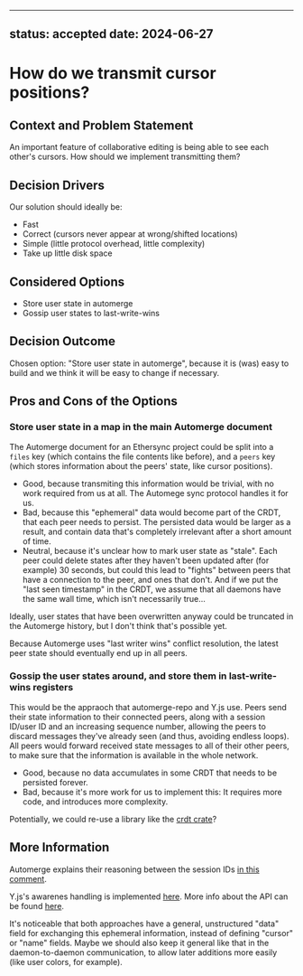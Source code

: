 <!--
SPDX-FileCopyrightText: 2024 blinry
SPDX-FileCopyrightText: 2024 zormit

SPDX-License-Identifier: AGPL-3.0-or-later
-->

---
status: accepted
date: 2024-06-27
---
# How do we transmit cursor positions?

## Context and Problem Statement

An important feature of collaborative editing is being able to see each other's cursors. How should we implement transmitting them?

## Decision Drivers

Our solution should ideally be:

* Fast
* Correct (cursors never appear at wrong/shifted locations)
* Simple (little protocol overhead, little complexity)
* Take up little disk space

## Considered Options

* Store user state in automerge
* Gossip user states to last-write-wins

## Decision Outcome

Chosen option: "Store user state in automerge", because
it is (was) easy to build and we think it will be easy to change if necessary.

## Pros and Cons of the Options

### Store user state in a map in the main Automerge document

The Automerge document for an Ethersync project could be split into a `files` key (which contains the file contents like before), and a `peers` key (which stores information about the peers' state, like cursor positions).

* Good, because transmiting this information would be trivial, with no work required from us at all. The Automege sync protocol handles it for us.
* Bad, because this "ephemeral" data would become part of the CRDT, that each peer needs to persist. The persisted data would be larger as a result, and contain data that's completely irrelevant after a short amount of time.
* Neutral, because it's unclear how to mark user state as "stale". Each peer could delete states after they haven't been updated after (for example) 30 seconds, but could this lead to "fights" between peers that have a connection to the peer, and ones that don't. And if we put the "last seen timestamp" in the CRDT, we assume that all daemons have the same wall time, which isn't necessarily true…

Ideally, user states that have been overwritten anyway could be truncated in the Automerge history, but I don't think that's possible yet.

Because Automerge uses "last writer wins" conflict resolution, the latest peer state should eventually end up in all peers.

### Gossip the user states around, and store them in last-write-wins registers

This would be the appraoch that automerge-repo and Y.js use. Peers send their state information to their connected peers, along with a session ID/user ID and an increasing sequence number, allowing the peers to discard messages they've already seen (and thus, avoiding endless loops). All peers would forward received state messages to all of their other peers, to make sure that the information is available in the whole network.

* Good, because no data accumulates in some CRDT that needs to be persisted forever.
* Bad, because it's more work for us to implement this: It requires more code, and introduces more complexity.

Potentially, we could re-use a library like the [crdt crate](https://docs.rs/crdts)?

## More Information

Automerge explains their reasoning between the session IDs [in this comment](https://github.com/automerge/automerge-repo/blob/caf338c97d8c2c669870e3d3efc34e0eabf3ca60/packages/automerge-repo/src/network/messages.ts#L34-L44).

Y.js's awarenes handling is implemented [here](https://github.com/yjs/y-protocols/blob/master@%7B2024-06-21T09:06:19Z%7D/awareness.js).
More info about the API can be found [here](https://docs.yjs.dev/api/about-awareness).

It's noticeable that both approaches have a general, unstructured "data" field for exchanging this ephemeral information, instead of defining "cursor" or "name" fields. Maybe we should also keep it general like that in the daemon-to-daemon communication, to allow later additions more easily (like user colors, for example).
